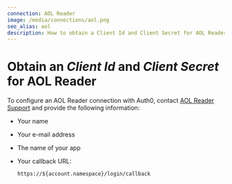 ```yaml
---
connection: AOL Reader
image: /media/connections/aol.png
seo_alias: aol
description: How to obtain a Client Id and Client Secret for AOL Reader.
---
```


# Obtain an *Client Id* and *Client Secret* for AOL Reader

To configure an AOL Reader connection with Auth0, contact [AOL Reader Support](http://help.reader.aol.com/knowledgebase) and provide the following information:

* Your name
* Your e-mail address
* The name of your app
* Your callback URL:

    `https://${account.namespace}/login/callback`
